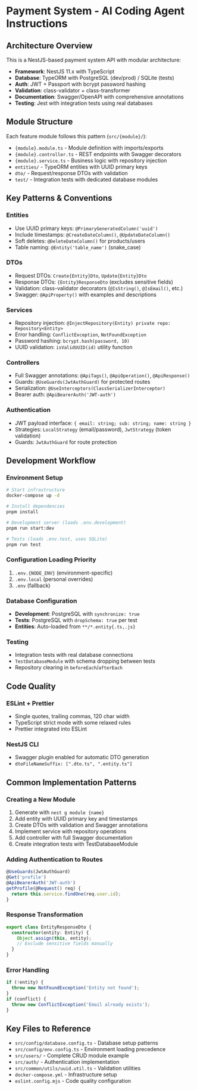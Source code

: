 # Payment System - AI Coding Agent Instructions

## Architecture Overview

This is a NestJS-based payment system API with modular architecture:

- **Framework**: NestJS 11.x with TypeScript
- **Database**: TypeORM with PostgreSQL (dev/prod) / SQLite (tests)
- **Auth**: JWT + Passport with bcrypt password hashing
- **Validation**: class-validator + class-transformer
- **Documentation**: Swagger/OpenAPI with comprehensive annotations
- **Testing**: Jest with integration tests using real databases

## Module Structure

Each feature module follows this pattern (`src/{module}/`):

- `{module}.module.ts` - Module definition with imports/exports
- `{module}.controller.ts` - REST endpoints with Swagger decorators
- `{module}.service.ts` - Business logic with repository injection
- `entities/` - TypeORM entities with UUID primary keys
- `dto/` - Request/response DTOs with validation
- `test/` - Integration tests with dedicated database modules

## Key Patterns & Conventions

### Entities

- Use UUID primary keys: `@PrimaryGeneratedColumn('uuid')`
- Include timestamps: `@CreateDateColumn()`, `@UpdateDateColumn()`
- Soft deletes: `@DeleteDateColumn()` for products/users
- Table naming: `@Entity('table_name')` (snake_case)

### DTOs

- Request DTOs: `Create{Entity}Dto`, `Update{Entity}Dto`
- Response DTOs: `{Entity}ResponseDto` (excludes sensitive fields)
- Validation: class-validator decorators (`@IsString()`, `@IsEmail()`, etc.)
- Swagger: `@ApiProperty()` with examples and descriptions

### Services

- Repository injection: `@InjectRepository(Entity) private repo: Repository<Entity>`
- Error handling: `ConflictException`, `NotFoundException`
- Password hashing: `bcrypt.hash(password, 10)`
- UUID validation: `isValidUUID(id)` utility function

### Controllers

- Full Swagger annotations: `@ApiTags()`, `@ApiOperation()`, `@ApiResponse()`
- Guards: `@UseGuards(JwtAuthGuard)` for protected routes
- Serialization: `@UseInterceptors(ClassSerializerInterceptor)`
- Bearer auth: `@ApiBearerAuth('JWT-auth')`

### Authentication

- JWT payload interface: `{ email: string; sub: string; name: string }`
- Strategies: `LocalStrategy` (email/password), `JwtStrategy` (token validation)
- Guards: `JwtAuthGuard` for route protection

## Development Workflow

### Environment Setup

```bash
# Start infrastructure
docker-compose up -d

# Install dependencies
pnpm install

# Development server (loads .env.development)
pnpm run start:dev

# Tests (loads .env.test, uses SQLite)
pnpm run test
```

### Configuration Loading Priority

1. `.env.{NODE_ENV}` (environment-specific)
2. `.env.local` (personal overrides)
3. `.env` (fallback)

### Database Configuration

- **Development**: PostgreSQL with `synchronize: true`
- **Tests**: PostgreSQL with `dropSchema: true` per test
- **Entities**: Auto-loaded from `**/*.entity{.ts,.js}`

### Testing

- Integration tests with real database connections
- `TestDatabaseModule` with schema dropping between tests
- Repository clearing in `beforeEach`/`afterEach`

## Code Quality

### ESLint + Prettier

- Single quotes, trailing commas, 120 char width
- TypeScript strict mode with some relaxed rules
- Prettier integrated into ESLint

### NestJS CLI

- Swagger plugin enabled for automatic DTO generation
- `dtoFileNameSuffix: [".dto.ts", ".entity.ts"]`

## Common Implementation Patterns

### Creating a New Module

1. Generate with `nest g module {name}`
2. Add entity with UUID primary key and timestamps
3. Create DTOs with validation and Swagger annotations
4. Implement service with repository operations
5. Add controller with full Swagger documentation
6. Create integration tests with TestDatabaseModule

### Adding Authentication to Routes

```typescript
@UseGuards(JwtAuthGuard)
@Get('profile')
@ApiBearerAuth('JWT-auth')
getProfile(@Request() req) {
  return this.service.findOne(req.user.id);
}
```

### Response Transformation

```typescript
export class EntityResponseDto {
  constructor(entity: Entity) {
    Object.assign(this, entity);
    // Exclude sensitive fields manually
  }
}
```

### Error Handling

```typescript
if (!entity) {
  throw new NotFoundException('Entity not found');
}
if (conflict) {
  throw new ConflictException('Email already exists');
}
```

## Key Files to Reference

- `src/config/database.config.ts` - Database setup patterns
- `src/config/env.config.ts` - Environment loading precedence
- `src/users/` - Complete CRUD module example
- `src/auth/` - Authentication implementation
- `src/common/utils/uuid.util.ts` - Validation utilities
- `docker-compose.yml` - Infrastructure setup
- `eslint.config.mjs` - Code quality configuration
